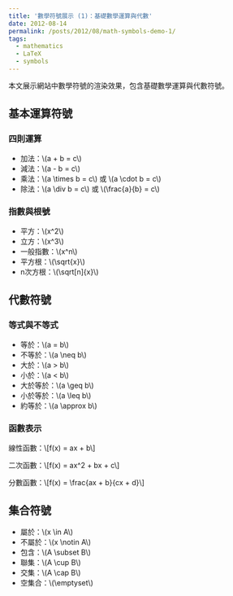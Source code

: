 ```yaml
---
title: '數學符號展示 (1)：基礎數學運算與代數'
date: 2012-08-14
permalink: /posts/2012/08/math-symbols-demo-1/
tags:
  - mathematics
  - LaTeX
  - symbols
---
```


本文展示網站中數學符號的渲染效果，包含基礎數學運算與代數符號。

## 基本運算符號

### 四則運算
- 加法：\\(a + b = c\\)
- 減法：\\(a - b = c\\)
- 乘法：\\(a \times b = c\\) 或 \\(a \cdot b = c\\)
- 除法：\\(a \div b = c\\) 或 \\(\frac{a}{b} = c\\)

### 指數與根號
- 平方：\\(x^2\\)
- 立方：\\(x^3\\)
- 一般指數：\\(x^n\\)
- 平方根：\\(\sqrt{x}\\)
- n次方根：\\(\sqrt[n]{x}\\)

## 代數符號

### 等式與不等式
- 等於：\\(a = b\\)
- 不等於：\\(a \neq b\\)
- 大於：\\(a > b\\)
- 小於：\\(a < b\\)
- 大於等於：\\(a \geq b\\)
- 小於等於：\\(a \leq b\\)
- 約等於：\\(a \approx b\\)

### 函數表示
線性函數：\\[f(x) = ax + b\\]

二次函數：\\[f(x) = ax^2 + bx + c\\]

分數函數：\\[f(x) = \frac{ax + b}{cx + d}\\]

## 集合符號
- 屬於：\\(x \in A\\)
- 不屬於：\\(x \notin A\\)
- 包含：\\(A \subset B\\)
- 聯集：\\(A \cup B\\)
- 交集：\\(A \cap B\\)
- 空集合：\\(\emptyset\\)